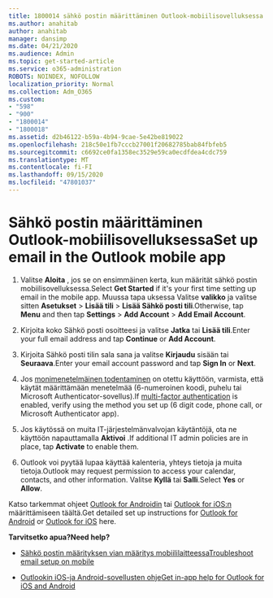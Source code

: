 ```yaml
---
title: 1800014 sähkö postin määrittäminen Outlook-mobiilisovelluksessa
ms.author: anahitab
author: anahitab
manager: dansimp
ms.date: 04/21/2020
ms.audience: Admin
ms.topic: get-started-article
ms.service: o365-administration
ROBOTS: NOINDEX, NOFOLLOW
localization_priority: Normal
ms.collection: Adm_O365
ms.custom:
- "598"
- "900"
- "1800014"
- "1800018"
ms.assetid: d2b46122-b59a-4b94-9cae-5e42be819022
ms.openlocfilehash: 218c50e1fb7cccb27001f20682785bab84fbfeb5
ms.sourcegitcommit: c6692ce0fa1358ec3529e59ca0ecdfdea4cdc759
ms.translationtype: MT
ms.contentlocale: fi-FI
ms.lasthandoff: 09/15/2020
ms.locfileid: "47801037"
---
```

# <a name="set-up-email-in-the-outlook-mobile-app"></a><span data-ttu-id="7f82a-102">Sähkö postin määrittäminen Outlook-mobiilisovelluksessa</span><span class="sxs-lookup"><span data-stu-id="7f82a-102">Set up email in the Outlook mobile app</span></span>

1. <span data-ttu-id="7f82a-103">Valitse **Aloita** , jos se on ensimmäinen kerta, kun määrität sähkö postin mobiilisovelluksessa.</span><span class="sxs-lookup"><span data-stu-id="7f82a-103">Select **Get Started** if it's your first time setting up email in the mobile app.</span></span> <span data-ttu-id="7f82a-104">Muussa tapa uksessa Valitse **valikko** ja valitse sitten **Asetukset** \> **Lisää tili** \> **Lisää Sähkö posti tili**.</span><span class="sxs-lookup"><span data-stu-id="7f82a-104">Otherwise, tap **Menu** and then tap **Settings** \> **Add Account** \> **Add Email Account**.</span></span>

2. <span data-ttu-id="7f82a-105">Kirjoita koko Sähkö posti osoitteesi ja valitse **Jatka** tai **Lisää tili**.</span><span class="sxs-lookup"><span data-stu-id="7f82a-105">Enter your full email address and tap **Continue** or **Add Account**.</span></span>

3. <span data-ttu-id="7f82a-106">Kirjoita Sähkö posti tilin sala sana ja valitse **Kirjaudu** sisään tai **Seuraava**.</span><span class="sxs-lookup"><span data-stu-id="7f82a-106">Enter your email account password and tap **Sign In** or **Next**.</span></span>

4. <span data-ttu-id="7f82a-107">Jos [monimenetelmäinen todentaminen](https://docs.microsoft.com/microsoft-365/admin/security-and-compliance/set-up-multi-factor-authentication) on otettu käyttöön, varmista, että käytät määrittämään menetelmää (6-numeroinen koodi, puhelu tai Microsoft Authenticator-sovellus).</span><span class="sxs-lookup"><span data-stu-id="7f82a-107">If [multi-factor authentication](https://docs.microsoft.com/microsoft-365/admin/security-and-compliance/set-up-multi-factor-authentication) is enabled, verify using the method you set up (6 digit code, phone call, or Microsoft Authenticator app).</span></span>

5. <span data-ttu-id="7f82a-108">Jos käytössä on muita IT-järjestelmänvalvojan käytäntöjä, ota ne käyttöön napauttamalla **Aktivoi** .</span><span class="sxs-lookup"><span data-stu-id="7f82a-108">If additional IT admin policies are in place, tap **Activate** to enable them.</span></span>

6. <span data-ttu-id="7f82a-109">Outlook voi pyytää lupaa käyttää kalenteria, yhteys tietoja ja muita tietoja.</span><span class="sxs-lookup"><span data-stu-id="7f82a-109">Outlook may request permission to access your calendar, contacts, and other information.</span></span> <span data-ttu-id="7f82a-110">Valitse **Kyllä** tai **Salli**.</span><span class="sxs-lookup"><span data-stu-id="7f82a-110">Select **Yes** or **Allow**.</span></span>

<span data-ttu-id="7f82a-111">Katso tarkemmat ohjeet [Outlook for Androidin](https://support.office.com/article/886db551-8dfa-4fd5-b835-f8e532091872.aspx) tai [Outlook for iOS:n](https://support.office.com/article/b2de2161-cc1d-49ef-9ef9-81acd1c8e234.aspx) määrittämiseen täältä.</span><span class="sxs-lookup"><span data-stu-id="7f82a-111">Get detailed set up instructions for [Outlook for Android](https://support.office.com/article/886db551-8dfa-4fd5-b835-f8e532091872.aspx) or [Outlook for iOS](https://support.office.com/article/b2de2161-cc1d-49ef-9ef9-81acd1c8e234.aspx) here.</span></span>
  
 <span data-ttu-id="7f82a-112">**Tarvitsetko apua?**</span><span class="sxs-lookup"><span data-stu-id="7f82a-112">**Need help?**</span></span>
  
- [<span data-ttu-id="7f82a-113">Sähkö postin määrityksen vian määritys mobiililaitteessa</span><span class="sxs-lookup"><span data-stu-id="7f82a-113">Troubleshoot email setup on mobile</span></span>](https://support.office.com/article/a264ef01-9c88-48fb-9285-7017e4f31f02.aspx)

- [<span data-ttu-id="7f82a-114">Outlookin iOS-ja Android-sovellusten ohje</span><span class="sxs-lookup"><span data-stu-id="7f82a-114">Get in-app help for Outlook for iOS and Android</span></span>](https://support.office.com/article/218a22d1-9fa5-4889-b689-de1c63493243.aspx#ID0EAABAAA=Contact_Support)
